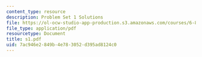 ```yaml
---
content_type: resource
description: Problem Set 1 Solutions
file: https://ol-ocw-studio-app-production.s3.amazonaws.com/courses/6-826-principles-of-computer-systems-spring-2002/7ac946e2849b4e783052d395ad8124c0_s1.pdf
file_type: application/pdf
resourcetype: Document
title: s1.pdf
uid: 7ac946e2-849b-4e78-3052-d395ad8124c0
---
```

